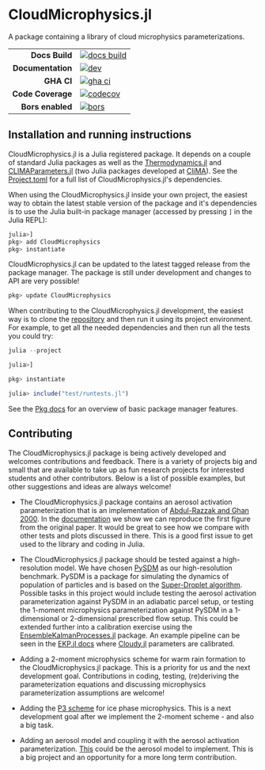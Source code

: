 # CloudMicrophysics.jl
A package containing a library of cloud microphysics parameterizations.

|||
|---------------------:|:----------------------------------------------|
| **Docs Build**       | [![docs build][docs-bld-img]][docs-bld-url]   |
| **Documentation**    | [![dev][docs-dev-img]][docs-dev-url]          |
| **GHA CI**           | [![gha ci][gha-ci-img]][gha-ci-url]           |
| **Code Coverage**    | [![codecov][codecov-img]][codecov-url]        |
| **Bors enabled**     | [![bors][bors-img]][bors-url]                 |

[docs-bld-img]: https://github.com/CliMA/CloudMicrophysics.jl/actions/workflows/docs.yml/badge.svg
[docs-bld-url]: https://github.com/CliMA/CloudMicrophysics.jl/actions/workflows/docs.yml

[docs-dev-img]: https://img.shields.io/badge/docs-dev-blue.svg
[docs-dev-url]: https://CliMA.github.io/CloudMicrophysics.jl/dev/

[gha-ci-img]: https://github.com/CliMA/CloudMicrophysics.jl/actions/workflows/ci.yml/badge.svg
[gha-ci-url]: https://github.com/CliMA/CloudMicrophysics.jl/actions/workflows/ci.yml

[codecov-img]: https://codecov.io/gh/CliMA/CloudMicrophysics.jl/branch/main/graph/badge.svg
[codecov-url]: https://codecov.io/gh/CliMA/CloudMicrophysics.jl

[bors-img]: https://bors.tech/images/badge_small.svg
[bors-url]: https://app.bors.tech/repositories/35474

## Installation and running instructions

CloudMicrophysics.jl is a Julia registered package.
It depends on a couple of standard Julia packages as well as
  the [Thermodynamics.jl](https://github.com/CliMA/Thermodynamics.jl) and
  [CLIMAParameters.jl](https://github.com/CliMA/CLIMAParameters.jl)
  (two Julia packages developed at [CliMA](https://github.com/CliMA)).
See the [Project.toml](https://github.com/CliMA/CloudMicrophysics.jl/blob/main/Project.toml)
  for a full list of CloudMicrophysics.jl's dependencies.

When using the CloudMicrophysics.jl inside your own project,
  the easiest way to obtain the latest stable version of the package
  and it's dependencies is to use the Julia built-in package manager
  (accessed by pressing `]` in the Julia REPL):

```julia
julia>]
pkg> add CloudMicrophysics
pkg> instantiate
```

CloudMicrophysics.jl can be updated to the latest tagged release
  from the package manager.
The package is still under development and changes to API are very possible!

```julia
pkg> update CloudMicrophysics
```

When contributing to the CloudMicrophysics.jl development,
  the easiest way is to clone the [repository](https://github.com/CliMA/CloudMicrophysics.jl)
  and then run it using its project environment.
For example, to get all the needed dependencies and then run all the tests
  you could try:

```julia
julia --project

julia>]

pkg> instantiate

julia> include("test/runtests.jl")
```

See the [Pkg docs](https://docs.julialang.org/en/v1/stdlib/Pkg/)
  for an overview of basic package manager features.

## Contributing

The CloudMicrophysics.jl package is being actively developed
  and welcomes contributions and feedback.
There is a variety of projects big and small that are available to take up as
  fun research projects for interested students and other contributors.
Below is a list of possible examples,
  but other suggestions and ideas are always welcome!

- The CloudMicrophysics.jl package contains an aerosol activation parameterization
  that is an implementation of [Abdul-Razzak and Ghan 2000](https://agupubs.onlinelibrary.wiley.com/doi/abs/10.1029/1999JD901161).
  In the [documentation](https://clima.github.io/CloudMicrophysics.jl/dev/AerosolActivation/#Example-figures)
  we show we can reproduce the first figure from the original paper.
  It would be great to see how we compare with other tests and plots discussed in there.
  This is a good first issue to get used to the library and coding in Julia.

- The CloudMicrophysics.jl package should be tested against a high-resolution model.
  We have chosen [PySDM](https://github.com/atmos-cloud-sim-uj/PySDM)
  as our high-resolution benchmark.
  PySDM is a package for simulating the dynamics of population of particles
  and is based on the [Super-Droplet algorithm](https://rmets.onlinelibrary.wiley.com/doi/abs/10.1002/qj.441).
  Possible tasks in this project would include testing the aerosol activation parameterization
  against PySDM in an adiabatic parcel setup, or testing the 1-moment
  microphysics parameterization against PySDM in a 1-dimensional or
  2-dimensional prescribed flow setup.
  This could be extended further into a calibration exercise using the
  [EnsembleKalmanProcesses.jl](https://github.com/CliMA/EnsembleKalmanProcesses.jl) package.
  An example pipeline can be seen in the
  [EKP.jl docs](https://clima.github.io/EnsembleKalmanProcesses.jl/dev/examples/Cloudy_example/)
  where [Cloudy.jl](https://github.com/CliMA/Cloudy.jl) parameters are calibrated.

- Adding a 2-moment microphysics scheme for warm rain formation to the CloudMicrophysics.jl package.
  This is a priority for us and the next development goal.
  Contributions in coding, testing, (re)deriving the parameterization equations
  and discussing microphysics parameterization assumptions are welcome!

- Adding the [P3 scheme](https://journals.ametsoc.org/view/journals/atsc/72/1/jas-d-14-0065.1.xml)
  for ice phase microphysics.
  This is a next development goal after we implement the 2-moment scheme - and also a big task.

- Adding an aerosol model and coupling it with the aerosol activation
  parameterization.
  [This](https://gmd.copernicus.org/articles/5/709/2012/) could be the aerosol
  model to implement.
  This is a big project and an opportunity for a more long term contribution.
